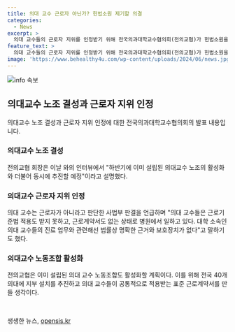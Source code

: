 ```yaml
---
title: 의대 교수 근로자 아닌가? 헌법소원 제기할 의결
categories:
  - News
excerpt: >
  의대 교수들의 근로자 지위를 인정받기 위해 전국의과대학교수협의회(전의교협)가 헌법소원을 제기할 예정이라고 밝혔다. 교수들은 근로자 지위를 인정받지 못하고, 근로계약서도 없는 상태로 병원에서 일하고 있어 법률상 명확한 근거와 보호장치가 없다는 주장이다. 전의교협은 의대 교수 노동조합을 활성화하고, 표준 근로계약서를 만들어 적용받도록 하고 있으며, 법정 근로시간과 수당 등을 규정한 계약을 추진할 계획이라고 전했다.
feature_text: >
  의대 교수들의 근로자 지위를 인정받기 위해 전국의과대학교수협의회(전의교협)가 헌법소원을 제기할 예정이라고 밝혔다. 교수들은 근로자 지위를 인정받지 못하고, 근로계약서도 없는 상태로 병원에서 일하고 있어 법률상 명확한 근거와 보호장치가 없다는 주장이다. 전의교협은 의대 교수 노동조합을 활성화하고, 표준 근로계약서를 만들어 적용받도록 하고 있으며, 법정 근로시간과 수당 등을 규정한 계약을 추진할 계획이라고 전했다.
image: 'https://www.behealthy4u.com/wp-content/uploads/2024/06/news.jpg'
---
```


<p><img src="https://www.behealthy4u.com/wp-content/uploads/2024/06/news.jpg" alt="info 속보" /></p>

<h2 data-ke-size="size26">의대교수 노조 결성과 근로자 지위 인정</h2>

<p data-ke-size="size16">의대교수 노조 결성과 근로자 지위 인정에 대한 전국의과대학교수협의회의 발표 내용입니다.</p>

<h3><b>의대교수 노조 결성</b></h3>

<p data-ke-size="size16">전의교협 회장은 이날 와의 인터뷰에서 "하반기에 이미 설립된 의대교수 노조의 활성화와 더불어 동시에 추진할 예정"이라고 설명했다.</p>

<h3><b>의대교수 근로자 지위 인정</b></h3>

<p data-ke-size="size16">의대 교수는 근로자가 아니라고 판단한 사법부 판결을 언급하며 "의대 교수들은 근로기준법 적용도 받지 못하고, 근로계약서도 없는 상태로 병원에서 일하고 있다. 대학 소속인 의대 교수들의 진료 업무와 관련해선 법률상 명확한 근거와 보호장치가 없다"고 말하기도 했다.</p>

<h3><b>의대교수 노동조합 활성화</b></h3>

<p data-ke-size="size16">전의교협은 이미 설립된 의대 교수 노동조합도 활성화할 계획이다. 이를 위해 전국 40개 의대에 지부 설치를 추진하고 의대 교수들이 공통적으로 적용받는 표준 근로계약서를 만들 생각이다.</p>

<p data-ke-size="size16">&nbsp;</p>
생생한 뉴스, <a href="https://opensis.kr" rel="dofollow">opensis.kr</a>


